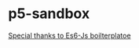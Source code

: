 # p5-sandbox

[Special thanks to Es6-Js boilterplatoe](https://github.com/mkontogiannis/p5.js-es6-babel-sass-webpack-boilerplate)
